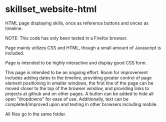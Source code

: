 # skillset_website-html
HTML page displaying skills, once as reference buttons and onces as timeline.

NOTE:  This code has only been tested in a Firefox browser.

Page mainly utilizes CSS and HTML, though a small amount of Javascript is included.

Page is intended to be highly interactive and display good CSS form.

This page is intended to be an ongoing effort.  Room for improvement includes adding dates to the timeline, providing greater control of page element positioning in smaller windows, the first line of the page can be moved closer to the top of the browser window, and providing links to projects at github and on other pages. A button can be added to hide all open "dropdowns" for ease of use.  Additionally, text can be completed/improved upon and testing in other browsers including mobile.

All files go in the same folder.
